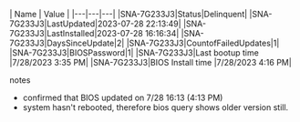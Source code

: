 | Name | Value |
|---|---|---|
|SNA-7G233J3|Status|Delinquent|
|SNA-7G233J3|LastUpdated|2023-07-28 22:13:49|
|SNA-7G233J3|LastInstalled|2023-07-28 16:16:34|
|SNA-7G233J3|DaysSinceUpdate|2|
|SNA-7G233J3|CountofFailedUpdates|1|
|SNA-7G233J3|BIOSPassword|1|
|SNA-7G233J3|Last bootup time |7/28/2023 3:35 PM|
|SNA-7G233J3|BIOS Install time |7/28/2023 4:16 PM|


notes

- confirmed that BIOS updated on 7/28 16:13 (4:13 PM)
- system hasn't rebooted, therefore bios query shows older version still.